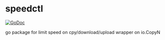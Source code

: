 speedctl
========

[![GoDoc](https://godoc.org/github.com/NuVivo314/speedctl?status.svg)](https://godoc.org/github.com/NuVivo314/speedctl)

go package for limit speed on cpy/download/upload wrapper on io.CopyN
